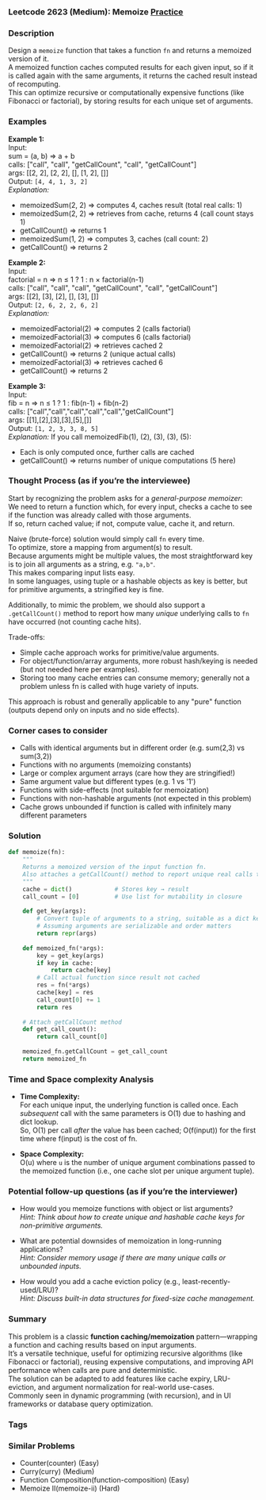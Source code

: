 ### Leetcode 2623 (Medium): Memoize [Practice](https://leetcode.com/problems/memoize)

### Description  
Design a `memoize` function that takes a function `fn` and returns a memoized version of it.  
A memoized function caches computed results for each given input, so if it is called again with the same arguments, it returns the cached result instead of recomputing.  
This can optimize recursive or computationally expensive functions (like Fibonacci or factorial), by storing results for each unique set of arguments.

### Examples  

**Example 1:**  
Input:  
sum = (a, b) ⇒ a + b  
calls: ["call", "call", "getCallCount", "call", "getCallCount"]  
args: [[2, 2], [2, 2], [], [1, 2], []]  
Output: `[4, 4, 1, 3, 2]`  
*Explanation:*
- memoizedSum(2, 2) ⇒ computes 4, caches result (total real calls: 1)
- memoizedSum(2, 2) ⇒ retrieves from cache, returns 4 (call count stays 1)
- getCallCount() ⇒ returns 1
- memoizedSum(1, 2) ⇒ computes 3, caches (call count: 2)
- getCallCount() ⇒ returns 2

**Example 2:**  
Input:  
factorial = n ⇒ n ≤ 1 ? 1 : n × factorial(n-1)  
calls: ["call", "call", "call", "getCallCount", "call", "getCallCount"]  
args: [[2], [3], [2], [], [3], []]  
Output: `[2, 6, 2, 2, 6, 2]`  
*Explanation:*
- memoizedFactorial(2) ⇒ computes 2 (calls factorial)
- memoizedFactorial(3) ⇒ computes 6 (calls factorial)
- memoizedFactorial(2) ⇒ retrieves cached 2
- getCallCount() ⇒ returns 2 (unique actual calls)
- memoizedFactorial(3) ⇒ retrieves cached 6
- getCallCount() ⇒ returns 2

**Example 3:**  
Input:  
fib = n ⇒ n ≤ 1 ? 1 : fib(n-1) + fib(n-2)  
calls: ["call","call","call","call","call","getCallCount"]  
args: [[1],[2],[3],[3],[5],[]]  
Output: `[1, 2, 3, 3, 8, 5]`  
*Explanation:*
If you call memoizedFib(1), (2), (3), (3), (5):
- Each is only computed once, further calls are cached
- getCallCount() ⇒ returns number of unique computations (5 here)


### Thought Process (as if you’re the interviewee)  
Start by recognizing the problem asks for a *general-purpose memoizer*:  
We need to return a function which, for every input, checks a cache to see if the function was already called with those arguments.  
If so, return cached value; if not, compute value, cache it, and return.

Naive (brute-force) solution would simply call `fn` every time.  
To optimize, store a mapping from argument(s) to result.  
Because arguments might be multiple values, the most straightforward key is to join all arguments as a string, e.g. `"a,b"`.  
This makes comparing input lists easy.  
In some languages, using tuple or a hashable objects as key is better, but for primitive arguments, a stringified key is fine.

Additionally, to mimic the problem, we should also support a `.getCallCount()` method to report how many *unique* underlying calls to `fn` have occurred (not counting cache hits).

Trade-offs:  
- Simple cache approach works for primitive/value arguments.
- For object/function/array arguments, more robust hash/keying is needed (but not needed here per examples).
- Storing too many cache entries can consume memory; generally not a problem unless fn is called with huge variety of inputs.

This approach is robust and generally applicable to any "pure" function (outputs depend only on inputs and no side effects).

### Corner cases to consider  
- Calls with identical arguments but in different order (e.g. sum(2,3) vs sum(3,2))  
- Functions with no arguments (memoizing constants)  
- Large or complex argument arrays (care how they are stringified!)  
- Same argument value but different types (e.g. 1 vs '1')  
- Functions with side-effects (not suitable for memoization)  
- Functions with non-hashable arguments (not expected in this problem)
- Cache grows unbounded if function is called with infinitely many different parameters

### Solution

```python
def memoize(fn):
    """
    Returns a memoized version of the input function fn.
    Also attaches a getCallCount() method to report unique real calls to fn.
    """
    cache = dict()            # Stores key → result
    call_count = [0]          # Use list for mutability in closure
    
    def get_key(args):
        # Convert tuple of arguments to a string, suitable as a dict key
        # Assuming arguments are serializable and order matters
        return repr(args)
    
    def memoized_fn(*args):
        key = get_key(args)
        if key in cache:
            return cache[key]
        # Call actual function since result not cached
        res = fn(*args)
        cache[key] = res
        call_count[0] += 1
        return res
    
    # Attach getCallCount method
    def get_call_count():
        return call_count[0]
    
    memoized_fn.getCallCount = get_call_count
    return memoized_fn
```

### Time and Space complexity Analysis  

- **Time Complexity:**  
  For each unique input, the underlying function is called once. Each *subsequent* call with the same parameters is O(1) due to hashing and dict lookup.  
  So, O(1) per call *after* the value has been cached; O(f(input)) for the first time where f(input) is the cost of fn.

- **Space Complexity:**  
  O(u) where `u` is the number of unique argument combinations passed to the memoized function (i.e., one cache slot per unique argument tuple).

### Potential follow-up questions (as if you’re the interviewer)  

- How would you memoize functions with object or list arguments?  
  *Hint: Think about how to create unique and hashable cache keys for non-primitive arguments.*

- What are potential downsides of memoization in long-running applications?  
  *Hint: Consider memory usage if there are many unique calls or unbounded inputs.*

- How would you add a cache eviction policy (e.g., least-recently-used/LRU)?  
  *Hint: Discuss built-in data structures for fixed-size cache management.*

### Summary
This problem is a classic **function caching/memoization** pattern—wrapping a function and caching results based on input arguments.  
It’s a versatile technique, useful for optimizing recursive algorithms (like Fibonacci or factorial), reusing expensive computations, and improving API performance when calls are pure and deterministic.  
The solution can be adapted to add features like cache expiry, LRU-eviction, and argument normalization for real-world use-cases.  
Commonly seen in dynamic programming (with recursion), and in UI frameworks or database query optimization.

### Tags

### Similar Problems
- Counter(counter) (Easy)
- Curry(curry) (Medium)
- Function Composition(function-composition) (Easy)
- Memoize II(memoize-ii) (Hard)